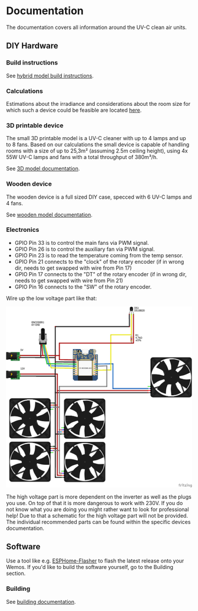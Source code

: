 # Documentation

The documentation covers all information around the UV-C clean air units.

## DIY Hardware

### Build instructions

See [hybrid model build instructions](hybrid_instructions.md).

### Calculations

Estimations about the irradiance and considerations about the room size for which such a device could be feasible are located [here](theory.pdf).

### 3D printable device

The small 3D printable model is a UV-C cleaner with up to 4 lamps and up to 8 fans. Based on our calculations the small device is capable of handling rooms with a size of up to 25,3m² (assuming 2.5m ceiling height), using 4x 55W UV-C lamps and fans with a total throughput of 380m³/h.

See [3D model documentation](3dmodel.md).

### Wooden device

The wooden device is a full sized DIY case, specced with 6 UV-C lamps and 4 fans.

See [wooden model documentation](allWoodModel.md).

### Electronics

- GPIO Pin 33 is to control the main fans via PWM signal.
- GPIO Pin 26 is to control the auxiliary fan via PWM signal.
- GPIO Pin 23 is to read the temperature coming from the temp sensor.
- GPIO Pin 21 connects to the "clock" of the rotary encoder (if in wrong dir, needs to get swapped with wire from Pin 17)
- GPIO Pin 17 connects to the "DT" of the rotary encoder (if in wrong dir, needs to get swapped with wire from Pin 21)
- GPIO Pin 16 connects to the "SW" of the rotary encoder.

Wire up the low voltage part like that:

![Low voltage schematics](/hardware/DC_schematics.png)

The high voltage part is more dependent on the inverter as well as the plugs you use. On top of that it is more dangerous to work with 230V. If you do not know what you are doing you might rather want to look for professional help! Due to that a schematic for the high voltage part will not be provided. The individual recommended parts can be found within the specific devices documentation.

## Software

Use a tool like e.g. [ESPHome-Flasher](https://github.com/esphome/esphome-flasher) to flash the latest release onto your Wemos. If you'd like to build the software yourself, go to the Building section.

### Building

See [building documentation](software.md).
